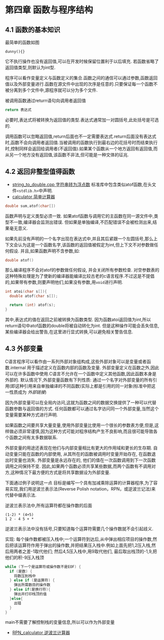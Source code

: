 # 第四章 函数与程序结构

## 4.1 函数的基本知识
最简单的函数如图
```
dunny(){}
```
它不执行操作也没有返回值,可以在开发时候保留位置利于以后填充.
若函数省略了返回值类型,则默认为int型.

程序可以看作变量定义与函数定义的集合.函数之间的通信可以通过参数,函数返回值以及外部变量进行.函数在源文件中出现的次序是任意的.只要保证每一个函数不被分离到多个文件中,源程序就可以分为多个文件.

被调用函数通过return语句向调用者返回值
```c
return 表达式
```
必要时,表达式将被转换为返回值的类型.表达式通常加一对圆括号,此处括号是可选的.

调用函数可以忽略返回值,return后面也不一定需要表达式.return后面没有表达式时,函数不会向调用者返回值.当被调用的函数执行到最右边的花括号时而结束执行时,控制同样会返回给调用者(不返回值).如果某个函数从一个地方返回有返回值,而从另一个地方没有返回值,该函数不非法,但可能是一种文体的征兆.

## 4.2 返回非整型值得函数
- [string_to_double.cpp 字符串转为浮点数](./string_to_double.cpp)
标准库中包含类似atof函数,在头文件`<stdlib.h>`中声明.
- [calculator 简单计算器](calculator.cpp)
```cpp
double sum,atof(char[])
```
函数声明与定义类型必须一致. 如果atof函数与调用它的主函数在同一源文件中,类型不一致,编译器会监测出错误. 但如果是单独编译,不匹配错误不会被检测出来,结果毫无意义.

如果先前没有声明的一个名字出现在表达式中,并且其后紧跟一个左圆括号,那么上下文会认为这是一个函数名字,该函数的返回值被假定为int,但上下文不对参数做任何假设. 并且,如果函数声明不含参数,如:
```cpp
double atof()
```
那么编译程序不会对atof的参数做任何假设, 并会关闭所有参数检查. 对空参数表的这种特殊处理是为了使新的编译器能编译比较古老的c语言程序.不过这是不提倡的,如果带有参数,则要声明他们,如果没有参数,用`void`进行声明.

```cpp
int atoi(char s[]){
  double atof(char s[]);

  return (int) atof(s);
}
```

其中,表达式的值在返回之前被转换为函数类型. 因为函数atoi返回值为int,所以return语句中atof函数的double将被自动转化为int. 但是这种操作可能会丢失信息,某些编译器会给出警告,在这里进行显式转换,可以避免相关警告信息.

## 4.3 外部变量
C语言程序可以看作由一系列外部对象组构成,这些外部对象可以是变量或者函数.internal 用于描述定义在函数内部的函数及变量. 外部变量定义在函数之外,因此可以在许多函数中使用.C语言不允许在一个函数中定义其他函数,因此函数本身是外部的. 默认情况下,外部变量函数有下列性质:
通过一个名字对外部变量的所有引用(即这种引用来自单独编译的不同函数)实际上都是引用的同一对象(标准中把这一性质成为 *外部链接*)

因为外部变量可以在全局内访问,这就为函数之间的数据交换提供了一种可以代替函数参数与返回值的方式. 任何函数都可以通过名字访问同一个外部变量,当然这个变量需要某种方式进行声明.

如果函数之间要共享大量变量,使用外部变量比使用一个很长的参数表方便,但是,这样做必须非常谨慎,因为这种方式可能对程序结构产生不良影响,而且很可能导致各个函数之间有太多数据联系.

外部变量的用途还表现在他们与内部变量相比有更大的作用域和更长的生存期. 自动变量只能在函数的内部使用, 从其所在的函数被调用时变量开始存在, 在函数退出时变量也消失. 外部变量是永远存在的, 他们的值在一次函数调用到下一次函数调用之间保持不变. 因此,如果两个函数必须共享某些数据,而两个函数有不调用对方,这种情况下最方便的方式是将共享数据设为外部变量.

下面通过例子说明这一点
目标是编写一个具有加减乘除运算的计算器程序,为了容易实现,我们用逆波兰表示法(Reverse Polish notation，RPN，或逆波兰记法)来代替中缀表示法.

逆波兰表示法中,所有运算符都在操作数的后面
```
(1-2) * (4+5)
1 2 - 4 5 + *
```
逆波兰表示法中没有括号,只要知道每个运算符需要几个操作数就不会引起歧义.

实现:
每个操作数都被压入栈中;一个运算符到达后,从中弹出相应项目的操作数,然后把该运算符作用于弹出的操作数,并把结果压入栈中.例如上面先把1,2压入栈,然后用两者之差-1取代他们; 然后4,5压入栈中,用9取代他们, 最后取出栈顶的-1,9,把他们的积-9压入栈顶
```cpp
while (下一个是运算符或操作数不是EOF) {
  if (是数) {
    将数压到栈中
  } else if (是运算符) {
    弹出所需数目的操作数
  } else if(是换行符){
    弹出并打印栈顶的值
  }else{
    出错
  }
}
```
main不需要了解控制栈的变量信息,所以可以作为外部变量
- [RPN_calculator 逆波兰计算器](./RPN_calculator.cpp)
